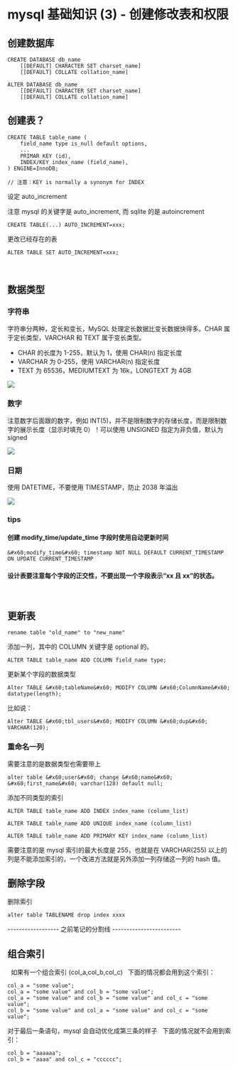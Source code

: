 # mysql 基础知识 (3) - 创建修改表和权限

<!--
ID: d2ee2d7e-f6b3-4a51-b812-d9ce034d21c1
Status: publish
Date: 2017-11-12T17:02:50
Modified: 2020-05-16T11:52:44
wp_id: 176
-->

## 创建数据库

```
CREATE DATABASE db_name
    [[DEFAULT] CHARACTER SET charset_name]
    [[DEFAULT] COLLATE collation_name]

ALTER DATABASE db_name
    [[DEFAULT] CHARACTER SET charset_name]
    [[DEFAULT] COLLATE collation_name]
```

## 创建表？

```
CREATE TABLE table_name (
    field_name type is_null default options,
    ...
    PRIMAR KEY (id),
    INDEX/KEY index_name (field_name),
) ENGINE=InnoDB;
 
// 注意：KEY is normally a synonym for INDEX
```

设定 auto_increment

注意 mysql 的关键字是 auto_increment, 而 sqlite 的是 autoincrement

```
CREATE TABLE(...) AUTO_INCREMENT=xxx;
```

更改已经存在的表

```
ALTER TABLE SET AUTO_INCREMENT=xxx;
```
 
## 数据类型

### 字符串

字符串分两种，定长和变长，MySQL 处理定长数据比变长数据快得多。CHAR 属于定长类型，VARCHAR 和 TEXT 属于变长类型。

* CHAR 的长度为 1-255，默认为 1，使用 CHAR(n) 指定长度
* VARCHAR 为 0-255，使用 VARCHAR(n) 指定长度
* TEXT 为 65536，MEDIUMTEXT 为 16k，LONGTEXT 为 4GB

![](http://tva1.sinaimg.cn/large/006tNc79ly1ft17mebw0kj31900n6wkx.jpg)

### 数字

注意数字后面跟的数字，例如 INT(5)，并不是限制数字的存储长度，而是限制数字的展示长度（显示时填充 0）！可以使用 UNSIGNED 指定为非负值，默认为 signed

![](http://tva1.sinaimg.cn/large/006tNc79ly1ft17lhmrv7j30wk0fswh3.jpg)

### 日期

使用 DATETIME，不要使用 TIMESTAMP，防止 2038 年溢出

![](http://ws4.sinaimg.cn/large/006tNc79ly1ft17luawbtj312w09kabw.jpg)

### tips

#### 创建 modify_time/update_time 字段时使用自动更新时间

```
&#x60;modify_time&#x60; timestamp NOT NULL DEFAULT CURRENT_TIMESTAMP ON UPDATE CURRENT_TIMESTAMP
```

#### 设计表要注意每个字段的正交性，不要出现一个字段表示“xx 且 xx”的状态。

 
## 更新表

```
rename table "old_name" to "new_name"
```

添加一列，其中的 COLUMN 关键字是 optional 的。

```
ALTER TABLE table_name ADD COLUMN field_name type;
```

更新某个字段的数据类型

```
Alter TABLE &#x60;tableName&#x60; MODIFY COLUMN &#x60;ColumnName&#x60; datatype(length);
```

比如说：

```
Alter TABLE &#x60;tbl_users&#x60; MODIFY COLUMN &#x60;dup&#x60; VARCHAR(120);
```

### 重命名一列

需要注意的是数据类型也需要带上

```
alter table &#x60;user&#x60; change &#x60;name&#x60; &#x60;first_name&#x60; varchar(128) default null;
```

添加不同类型的索引

```
ALTER TABLE table_name ADD INDEX index_name (column_list)

ALTER TABLE table_name ADD UNIQUE index_name (column_list)

ALTER TABLE table_name ADD PRIMARY KEY index_name (column_list)
```

需要注意的是 mysql 索引的最大长度是 255，也就是在 VARCHAR(255) 以上的列是不能添加索引的，一个改进方法就是另外添加一列存储这一列的 hash 值。

## 删除字段

删除索引

```
alter table TABLENAME drop index xxxx
```

------------------ 之前笔记的分割线 ------------------------
 
 
## 组合索引
 
如果有一个组合索引 (col_a,col_b,col_c)
 
下面的情况都会用到这个索引：

```
col_a = "some value";
col_a = "some value" and col_b = "some value";
col_a = "some value" and col_b = "some value" and col_c = "some value";
col_b = "some value" and col_a = "some value" and col_c = "some value";
```

对于最后一条语句，mysql 会自动优化成第三条的样子
 
下面的情况就不会用到索引：

```
col_b = "aaaaaa";
col_b = "aaaa" and col_c = "cccccc";
```
